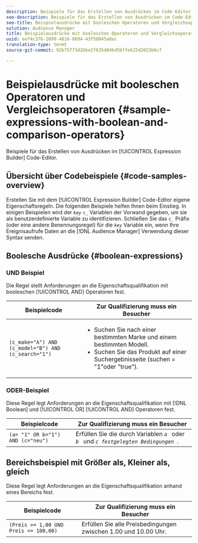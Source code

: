 ```yaml
---
description: Beispiele für das Erstellen von Ausdrücken im Code-Editor von Expression Builder.
seo-description: Beispiele für das Erstellen von Ausdrücken im Code-Editor von Expression Builder.
seo-title: Beispielausdrücke mit booleschen Operatoren und Vergleichsoperatoren
solution: Audience Manager
title: Beispielausdrücke mit booleschen Operatoren und Vergleichsoperatoren
uuid: ee74c376-2099-4816-8694-43f58845a0ac
translation-type: tm+mt
source-git-commit: 92b75773d2bbe2f635d84bd5bffe625d2023b6cf

---
```



# Beispielausdrücke mit booleschen Operatoren und Vergleichsoperatoren {#sample-expressions-with-boolean-and-comparison-operators}

Beispiele für das Erstellen von Ausdrücken im [!UICONTROL Expression Builder] Code-Editor.

## Übersicht über Codebeispiele {#code-samples-overview}

<!-- r_tb_expression_samples.xml -->

Erstellen Sie mit dem [!UICONTROL Expression Builder] Code-Editor eigene Eigenschaftsregeln. Die folgenden Beispiele helfen Ihnen beim Einstieg. In einigen Beispielen wird der *`key`* `c_` Variablen der Vorwand gegeben, um sie als benutzerdefinierte Variable zu identifizieren. Schließen Sie das `c_` Präfix (oder eine andere Benennungsregel) für die *`key`* Variable ein, wenn Ihre Ereignisaufrufe Daten an die [!DNL Audience Manager] Verwendung dieser Syntax senden.

## Boolesche Ausdrücke {#boolean-expressions}

### UND Beispiel

Die Regel stellt Anforderungen an die Eigenschaftsqualifikation mit booleschen [!UICONTROL AND] Operatoren fest.

<table id="table_7C5E23EC9E0F43B182EA9771D7BB6E87"> 
 <thead> 
  <tr> 
   <th colname="col1" class="entry"> Beispielcode </th> 
   <th colname="col2" class="entry"> Zur Qualifizierung muss ein Besucher </th> 
  </tr> 
 </thead>
 <tbody> 
  <tr> 
   <td colname="col1"><code>(c_make="A") AND (c_model="B") AND (c_search="1")</code> </td> 
   <td colname="col2"> 
    <ul id="ul_F1BB5084FB794BE7A3569F9C106FC481"> 
     <li id="li_56E8C3BACF1C4B33A46CF92C51FF2286">Suchen Sie nach einer bestimmten Marke und einem bestimmten Modell. </li> 
     <li id="li_DD55F053BFCF4B0888B6994013000DB2">Suchen Sie das Produkt auf einer Suchergebnisseite (suchen = "1"oder "true"). </li> 
    </ul> </td> 
  </tr> 
 </tbody> 
</table>

### ODER-Beispiel

Diese Regel legt Anforderungen an die Eigenschaftsqualifikation mit [!DNL Boolean] und [!UICONTROL OR] [!UICONTROL AND] Operatoren fest.

<table id="table_6E8BA5EE1D7F4DCC9A92074D0C2C050E"> 
 <thead> 
  <tr> 
   <th colname="col1" class="entry"> Beispielcode </th> 
   <th colname="col2" class="entry"> Zur Qualifizierung muss ein Besucher </th> 
  </tr> 
 </thead>
 <tbody> 
  <tr> 
   <td colname="col1"><code>(a= "1" OR b="1") AND (c="neu")</code> </td> 
   <td colname="col2"> Erfüllen Sie die durch Variablen <code><i>a </i></code> oder <code><i>b </i></code> und <code><i>c festgelegten Bedingungen </i></code>. </td> 
  </tr> 
 </tbody> 
</table>

## Bereichsbeispiel mit Größer als, Kleiner als, gleich

Diese Regel legt Anforderungen an die Eigenschaftsqualifikation anhand eines Bereichs fest.

<table id="table_988DE28E35D94348ADD334FB4C9F68D3"> 
 <thead> 
  <tr> 
   <th colname="col1" class="entry"> Beispielcode </th> 
   <th colname="col2" class="entry"> Zur Qualifizierung muss ein Besucher </th> 
  </tr> 
 </thead>
 <tbody> 
  <tr> 
   <td colname="col1"><code>(Preis &gt;= 1,00 UND Preis &lt;= 100,00)</code> </td> 
   <td colname="col2"> Erfüllen Sie alle Preisbedingungen zwischen 1.00 und 10.00 Uhr. </td> 
  </tr> 
 </tbody> 
</table>